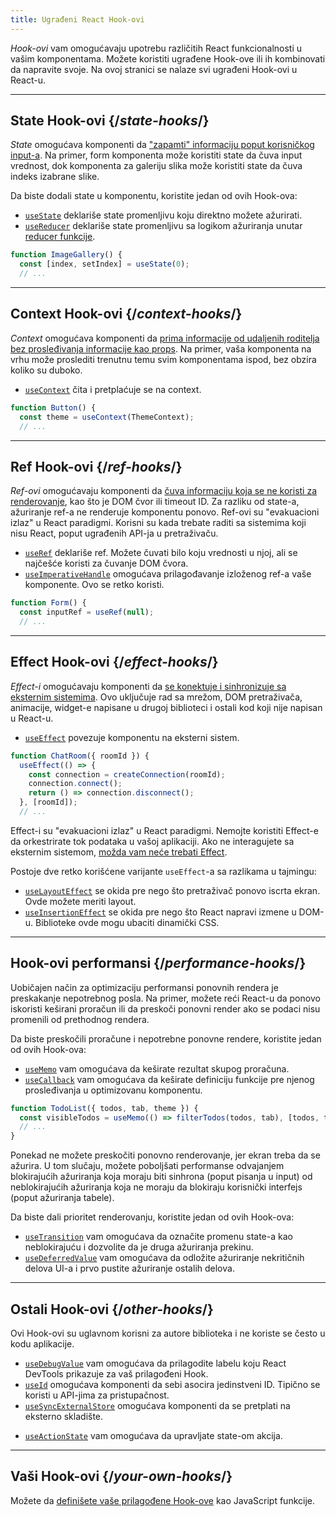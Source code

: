 ```yaml
---
title: Ugrađeni React Hook-ovi
---
```


<Intro>

*Hook-ovi* vam omogućavaju upotrebu različitih React funkcionalnosti u vašim komponentama. Možete koristiti ugrađene Hook-ove ili ih kombinovati da napravite svoje. Na ovoj stranici se nalaze svi ugrađeni Hook-ovi u React-u.

</Intro>

---

## State Hook-ovi {/*state-hooks*/}

*State* omogućava komponenti da ["zapamti" informaciju poput korisničkog input-a](/learn/state-a-components-memory). Na primer, form komponenta može koristiti state da čuva input vrednost, dok komponenta za galeriju slika može koristiti state da čuva indeks izabrane slike.

Da biste dodali state u komponentu, koristite jedan od ovih Hook-ova:

* [`useState`](/reference/react/useState) deklariše state promenljivu koju direktno možete ažurirati.
* [`useReducer`](/reference/react/useReducer) deklariše state promenljivu sa logikom ažuriranja unutar [reducer funkcije](/learn/extracting-state-logic-into-a-reducer).

```js
function ImageGallery() {
  const [index, setIndex] = useState(0);
  // ...
```

---

## Context Hook-ovi {/*context-hooks*/}

*Context* omogućava komponenti da [prima informacije od udaljenih roditelja bez prosleđivanja informacije kao props](/learn/passing-props-to-a-component). Na primer, vaša komponenta na vrhu može proslediti trenutnu temu svim komponentama ispod, bez obzira koliko su duboko.

* [`useContext`](/reference/react/useContext) čita i pretplaćuje se na context.

```js
function Button() {
  const theme = useContext(ThemeContext);
  // ...
```

---

## Ref Hook-ovi {/*ref-hooks*/}

*Ref-ovi* omogućavaju komponenti da [čuva informaciju koja se ne koristi za renderovanje](/learn/referencing-values-with-refs), kao što je DOM čvor ili timeout ID. Za razliku od state-a, ažuriranje ref-a ne renderuje komponentu ponovo. Ref-ovi su "evakuacioni izlaz" u React paradigmi. Korisni su kada trebate raditi sa sistemima koji nisu React, poput ugrađenih API-ja u pretraživaču.

* [`useRef`](/reference/react/useRef) deklariše ref. Možete čuvati bilo koju vrednosti u njoj, ali se najčešće koristi za čuvanje DOM čvora.
* [`useImperativeHandle`](/reference/react/useImperativeHandle) omogućava prilagođavanje izloženog ref-a vaše komponente. Ovo se retko koristi.

```js
function Form() {
  const inputRef = useRef(null);
  // ...
```

---

## Effect Hook-ovi {/*effect-hooks*/}

*Effect-i* omogućavaju komponenti da [se konektuje i sinhronizuje sa eksternim sistemima](/learn/synchronizing-with-effects). Ovo uključuje rad sa mrežom, DOM pretraživača, animacije, widget-e napisane u drugoj biblioteci i ostali kod koji nije napisan u React-u.

* [`useEffect`](/reference/react/useEffect) povezuje komponentu na eksterni sistem.

```js
function ChatRoom({ roomId }) {
  useEffect(() => {
    const connection = createConnection(roomId);
    connection.connect();
    return () => connection.disconnect();
  }, [roomId]);
  // ...
```

Effect-i su "evakuacioni izlaz" u React paradigmi. Nemojte koristiti Effect-e da orkestrirate tok podataka u vašoj aplikaciji. Ako ne interagujete sa eksternim sistemom, [možda vam neće trebati Effect](/learn/you-might-not-need-an-effect).

Postoje dve retko korišćene varijante `useEffect`-a sa razlikama u tajmingu:

* [`useLayoutEffect`](/reference/react/useLayoutEffect) se okida pre nego što pretraživač ponovo iscrta ekran. Ovde možete meriti layout.
* [`useInsertionEffect`](/reference/react/useInsertionEffect) se okida pre nego što React napravi izmene u DOM-u. Biblioteke ovde mogu ubaciti dinamički CSS.

---

## Hook-ovi performansi {/*performance-hooks*/}

Uobičajen način za optimizaciju performansi ponovnih rendera je preskakanje nepotrebnog posla. Na primer, možete reći React-u da ponovo iskoristi keširani proračun ili da preskoči ponovni render ako se podaci nisu promenili od prethodnog rendera.

Da biste preskočili proračune i nepotrebne ponovne rendere, koristite jedan od ovih Hook-ova:

- [`useMemo`](/reference/react/useMemo) vam omogućava da keširate rezultat skupog proračuna.
- [`useCallback`](/reference/react/useCallback) vam omogućava da keširate definiciju funkcije pre njenog prosleđivanja u optimizovanu komponentu.

```js
function TodoList({ todos, tab, theme }) {
  const visibleTodos = useMemo(() => filterTodos(todos, tab), [todos, tab]);
  // ...
}
```

Ponekad ne možete preskočiti ponovno renderovanje, jer ekran treba da se ažurira. U tom slučaju, možete poboljšati performanse odvajanjem blokirajućih ažuriranja koja moraju biti sinhrona (poput pisanja u input) od neblokirajućih ažuriranja koja ne moraju da blokiraju korisnički interfejs (poput ažuriranja tabele).

Da biste dali prioritet renderovanju, koristite jedan od ovih Hook-ova:

- [`useTransition`](/reference/react/useTransition) vam omogućava da označite promenu state-a kao neblokirajuću i dozvolite da je druga ažuriranja prekinu.
- [`useDeferredValue`](/reference/react/useDeferredValue) vam omogućava da odložite ažuriranje nekritičnih delova UI-a i prvo pustite ažuriranje ostalih delova.

---

## Ostali Hook-ovi {/*other-hooks*/}

Ovi Hook-ovi su uglavnom korisni za autore biblioteka i ne koriste se često u kodu aplikacije.

- [`useDebugValue`](/reference/react/useDebugValue) vam omogućava da prilagodite labelu koju React DevTools prikazuje za vaš prilagođeni Hook.
- [`useId`](/reference/react/useId) omogućava komponenti da sebi asocira jedinstveni ID. Tipično se koristi u API-jima za pristupačnost.
- [`useSyncExternalStore`](/reference/react/useSyncExternalStore) omogućava komponenti da se pretplati na eksterno skladište.
* [`useActionState`](/reference/react/useActionState) vam omogućava da upravljate state-om akcija.

---

## Vaši Hook-ovi {/*your-own-hooks*/}

Možete da [definišete vaše prilagođene Hook-ove](/learn/reusing-logic-with-custom-hooks#extracting-your-own-custom-hook-from-a-component) kao JavaScript funkcije.
